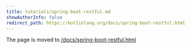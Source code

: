 ```yaml
---
title: tutorials/spring-boot-restful.md
showAuthorInfo: false
redirect_path: https://kotlinlang.org/docs/spring-boot-restful.html
---
```


The page is moved to [/docs/spring-boot-restful.html](/docs/spring-boot-restful.html)
